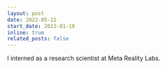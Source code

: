 ```yaml
---
layout: post
date: 2022-05-22
start_date: 2023-01-19
inline: true
related_posts: false
---
```


I interned as a research scientist at Meta Reality Labs.